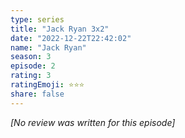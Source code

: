 ```yaml
---
type: series
title: "Jack Ryan 3x2"
date: "2022-12-22T22:42:02"
name: "Jack Ryan"
season: 3
episode: 2
rating: 3
ratingEmoji: ⭐️⭐️⭐️
share: false
---
```


*[No review was written for this episode]*
